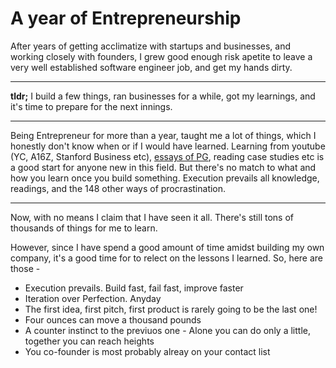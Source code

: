 # A year of Entrepreneurship

After years of getting acclimatize with startups and businesses, and working closely with founders,
I grew good enough risk apetite to leave a very well established software engineer job, and get my hands dirty.

---

**tldr;** I build a few things, ran businesses for a while, got my learnings, and it's time to prepare for the next innings.

---

Being Entrepreneur for more than a year, taught me a lot of things, which I honestly don't know when or if I would have learned.
Learning from youtube (YC, A16Z, Stanford Business etc), [essays of PG](https://paulgraham.com/articles.html), reading case studies etc is a good start for anyone new in this field.
But there's no match to what and how you learn once you build something. Execution prevails all knowledge, readings, and the 148 other ways of procrastination.

---

Now, with no means I claim that I have seen it all.
There's still tons of thousands of things for me to learn.

However, since I have spend a good amount of time amidst building my own company, it's a good time for to relect on the lessons I learned.
So, here are those -

- Execution prevails. Build fast, fail fast, improve faster
- Iteration over Perfection. Anyday
- The first idea, first pitch, first product is rarely going to be the last one!
- Four ounces can move a thousand pounds
- A counter instinct to the previuos one - Alone you can do only a little, together you can reach heights
- You co-founder is most probably alreay on your contact list
